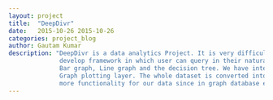 ```yaml
---
layout: project
title:  "DeepDivr"
date:   2015-10-26 2015-10-26
categories: project_blog
author: Gautam Kumar
description: "DeepDivr is a data analytics Project. It is very difficult to visualize any data in numbers. So in this project, I tried to
              develop framework in which user can query in their natural language and can get output in graphs. The graph may be
              Bar graph, Line graph and the decision tree. We have integrated different layers like NLP layer, Module Decider layer,
              Graph plotting layer. The whole dataset is converted into graph database(using neo4j) which further helped in developing
              more functionality for our data since in graph database every node connected using edges."
---
```


